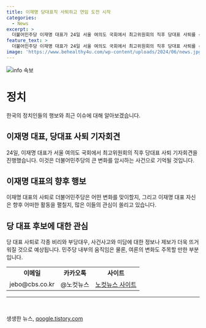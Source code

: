 ```yaml
---
title: 이재명 당대표직 사퇴하고 연임 도전 시작
categories:
  - News
excerpt: >
  더불어민주당 이재명 대표가 24일 서울 여의도 국회에서 최고위원회의 직후 당대표 사퇴를 선언했다. 이에 대한 그의 기자회견 내용과 향후 정당 동향에 대한 관심이 뜨겁다. 이에 대한 노컷뉴스의 독자들의 목격담과 제보를 기다리고 있다. ※CBS노컷뉴스는 여러분의 제보로 함께 세상을 바꿉니다.
feature_text: >
  더불어민주당 이재명 대표가 24일 서울 여의도 국회에서 최고위원회의 직후 당대표 사퇴를 선언했다. 이에 대한 그의 기자회견 내용과 향후 정당 동향에 대한 관심이 뜨겁다. 이에 대한 노컷뉴스의 독자들의 목격담과 제보를 기다리고 있다. ※CBS노컷뉴스는 여러분의 제보로 함께 세상을 바꿉니다.
image: 'https://www.behealthy4u.com/wp-content/uploads/2024/06/news.jpg'
---
```


<p><img src="https://www.behealthy4u.com/wp-content/uploads/2024/06/news.jpg" alt="info 속보" /></p>

<h1>정치</h1>

<p data-ke-size="size16">한국의 정치인들의 행보와 최근 이슈에 대해 알아보겠습니다.</p>

<h2 data-ke-size="size26">이재명 대표, 당대표 사퇴 기자회견</h2>

<p data-ke-size="size16">24일, 이재명 대표가 서울 여의도 국회에서 최고위원회의 직후 당대표 사퇴 기자회견을 진행했습니다. 이것은 더불어민주당의 큰 변화를 암시하는 사건으로 기억될 것입니다.</p>

<h2 data-ke-size="size26">이재명 대표의 향후 행보</h2>

<p data-ke-size="size16">이재명 대표의 사퇴로 더불어민주당은 어떤 변화를 맞이할지, 그리고 이재명 대표 자신은 향후 어떠한 활동을 펼칠지, 많은 이들의 관심이 쏠리고 있습니다.</p>

<h2 data-ke-size="size26">당 대표 후보에 대한 관심</h2>

<p data-ke-size="size16">당 대표 사퇴로 각종 비리와 부당대우, 사건사고와 미담에 대한 정보나 제보가 더욱 뜨거워질 것으로 예상됩니다. 민주당 내부의 움직임은 물론, 여론의 변화도 주목할 만한 부분입니다.</p>

<table>
    <tr>
        <td style="text-align: center; height: 17px;"><b>이메일</b></td>
        <td style="text-align: center; height: 17px;"><b>카카오톡</b></td>
        <td style="text-align: center; height: 17px;"><b>사이트</b></td>
    </tr>
    <tr>
        <td style="text-align: center;">jebo@cbs.co.kr</td>
        <td style="text-align: center;">@노컷뉴스</td>
        <td style="text-align: center;"><a href="https://url.kr/b71afn" target="_blank" rel="noopener">노컷뉴스 사이트</a></td>
    </tr>
</table>

<hr>

<p data-ke-size="size16">&nbsp;</p>
생생한 뉴스, <a href="https://qoogle.tistory.com" rel="dofollow">qoogle.tistory.com</a>


